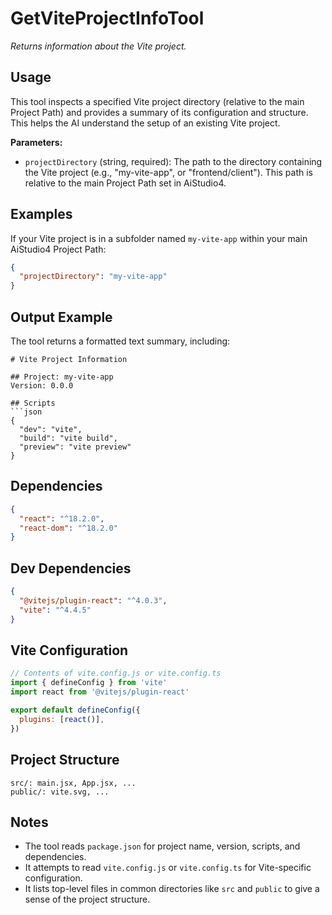﻿# GetViteProjectInfoTool

*Returns information about the Vite project.*

## Usage

This tool inspects a specified Vite project directory (relative to the main Project Path) and provides a summary of its configuration and structure. This helps the AI understand the setup of an existing Vite project.

**Parameters:**
-   `projectDirectory` (string, required): The path to the directory containing the Vite project (e.g., "my-vite-app", or "frontend/client"). This path is relative to the main Project Path set in AiStudio4.

## Examples

If your Vite project is in a subfolder named `my-vite-app` within your main AiStudio4 Project Path:

```json
{
  "projectDirectory": "my-vite-app"
}
```

## Output Example

The tool returns a formatted text summary, including:

```text
# Vite Project Information

## Project: my-vite-app
Version: 0.0.0

## Scripts
```json
{
  "dev": "vite",
  "build": "vite build",
  "preview": "vite preview"
}
```

## Dependencies
```json
{
  "react": "^18.2.0",
  "react-dom": "^18.2.0"
}
```

## Dev Dependencies
```json
{
  "@vitejs/plugin-react": "^4.0.3",
  "vite": "^4.4.5"
}
```

## Vite Configuration
```javascript
// Contents of vite.config.js or vite.config.ts
import { defineConfig } from 'vite'
import react from '@vitejs/plugin-react'

export default defineConfig({
  plugins: [react()],
})
```

## Project Structure
```
src/: main.jsx, App.jsx, ...
public/: vite.svg, ...
```

## Notes

-   The tool reads `package.json` for project name, version, scripts, and dependencies.
-   It attempts to read `vite.config.js` or `vite.config.ts` for Vite-specific configuration.
-   It lists top-level files in common directories like `src` and `public` to give a sense of the project structure.